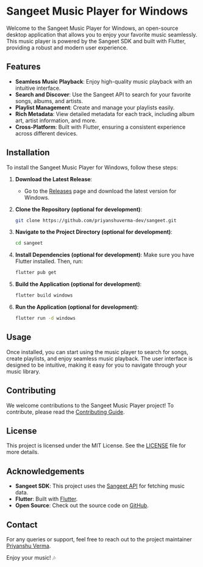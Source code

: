 # Sangeet Music Player for Windows

Welcome to the Sangeet Music Player for Windows, an open-source desktop application that allows you to enjoy your favorite music seamlessly. This music player is powered by the Sangeet SDK and built with Flutter, providing a robust and modern user experience.

## Features

- **Seamless Music Playback**: Enjoy high-quality music playback with an intuitive interface.
- **Search and Discover**: Use the Sangeet API to search for your favorite songs, albums, and artists.
- **Playlist Management**: Create and manage your playlists easily.
- **Rich Metadata**: View detailed metadata for each track, including album art, artist information, and more.
- **Cross-Platform**: Built with Flutter, ensuring a consistent experience across different devices.

## Installation

To install the Sangeet Music Player for Windows, follow these steps:

1. **Download the Latest Release**:
   - Go to the [Releases](https://github.com/priyanshuverma-dev/sangeet/releases) page and download the latest version for Windows.

2. **Clone the Repository (optional for development)**:
   ```sh
   git clone https://github.com/priyanshuverma-dev/sangeet.git
   ```

3. **Navigate to the Project Directory (optional for development)**:
   ```sh
   cd sangeet
   ```

4. **Install Dependencies (optional for development)**:
   Make sure you have Flutter installed. Then, run:
   ```sh
   flutter pub get
   ```

5. **Build the Application (optional for development)**:
   ```sh
   flutter build windows
   ```

6. **Run the Application (optional for development)**:
   ```sh
   flutter run -d windows
   ```

## Usage

Once installed, you can start using the music player to search for songs, create playlists, and enjoy seamless music playback. The user interface is designed to be intuitive, making it easy for you to navigate through your music library.

## Contributing

We welcome contributions to the Sangeet Music Player project! To contribute, please read the [Contributing Guide](CONTRIBUTING.md).

## License

This project is licensed under the MIT License. See the [LICENSE](LICENSE) file for more details.

## Acknowledgements

- **Sangeet SDK**: This project uses the [Sangeet API](https://github.com/priyanshuverma-dev/sangeet-api) for fetching music data.
- **Flutter**: Built with [Flutter](https://github.com/priyanshuverma-dev).
- **Open Source**: Check out the source code on [GitHub](https://github.com/priyanshuverma-dev/sangeet).

## Contact

For any queries or support, feel free to reach out to the project maintainer [Priyanshu Verma](https://github.com/priyanshuverma-dev).

Enjoy your music! 🎶